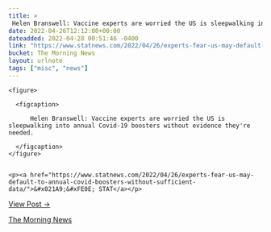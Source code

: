 ```yaml
---
title: > 
 Helen Branswell: Vaccine experts are worried the US is sleepwalking into annual Covid-19 boosters without evidence they're needed.
date: 2022-04-26T12:12:00+00:00
dateadded: 2022-04-28 00:51:46 -0400
link: "https://www.statnews.com/2022/04/26/experts-fear-us-may-default-to-annual-covid-boosters-without-sufficient-data/"
bucket: The Morning News
layout: urlnote
tags: ["misc", "news"]
--- 
```




  
    
  

  
    <figure>
      
      <figcaption>
        
          Helen Branswell: Vaccine experts are worried the US is sleepwalking into annual Covid-19 boosters without evidence they're needed.
        
      </figcaption>
    </figure>

    
    <p><a href="https://www.statnews.com/2022/04/26/experts-fear-us-may-default-to-annual-covid-boosters-without-sufficient-data/">&#x021A9;&#xFE0E; STAT</a></p>
    
  
  <p><a href="https://themorningnews.org/p/vaccine-experts-are-worried-the-us-is-sleepwalking-into-annual-covid-19-boo">View Post &rarr;</a></p>



 <!-- end excerpt --> 
<div class='bucket'><a class='internal-link' href='/buckets/the-morning-news'>The Morning News</a></div> 
